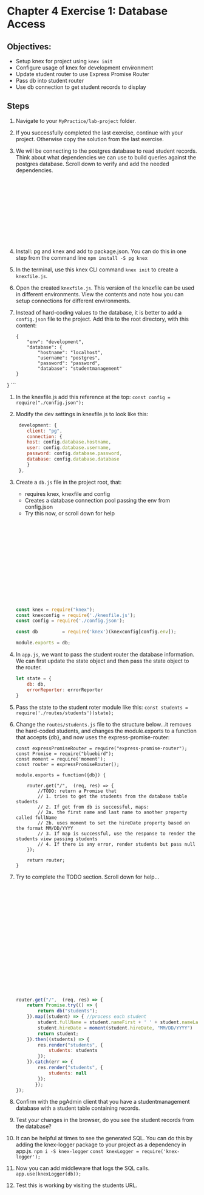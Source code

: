 # Chapter 4 Exercise 1: Database Access

## Objectives:
* Setup knex for project using `knex init`
* Configure usage of knex for development environment
* Update student router to use Express Promise Router
* Pass db into student router
* Use db connection to get student records to display

## Steps 

1. Navigate to your `MyPractice/lab-project` folder.

1. If you successfully completed the last exercise, continue with your project. Otherwise copy the solution from the last exercise.

1. We will be connecting to the postgres database to read student records. Think about what dependencies we can use to build queries against the postgres database. Scroll down to verify and add the needed dependencies.
	```













	```

1. Install:  pg and knex and add to package.json. You can do this in one step from the command line 
`npm install -S pg knex `

1. In the terminal, use this knex CLI command ```knex init``` to create a `knexfile.js`.

1. Open the created `knexfile.js`. This version of the knexfile can be used in different environments. View the contents and note how you can setup connections for different environments.

1. Instead of hard-coding values to the database, it is better to add a `config.json` file to the project. Add this to the root directory, with this content:
	```
	{
		"env": "development",
		"database": {
			"hostname": "localhost",
			"username": "postgres",
			"password": "password",
			"database": "studentmanagement"
	}
}
	```

1. In the knexfile.js add this reference at the top:
	``` const config = require("./config.json"); ```

1. 	Modify the dev settings in knexfile.js to look like this:
	```javascript	
	 development: {
		client: "pg",
		connection: {
		host: config.database.hostname,
		user: config.database.username,
		password: config.database.password,
		database: config.database.database
		}
 	 },
	```

1. Create a `db.js` file in the project root, that:
	* requires knex, knexfile and config
	* Creates a database connection pool passing the env from config.json
	* Try this now, or scroll down for help
	``` javascript
















	const knex = require("knex");
	const knexconfig = require('./knexfile.js'); 
	const config = require('./config.json'); 

	const db         = require('knex')(knexconfig[config.env]);

	module.exports = db;
	```

1. In `app.js`, we want to pass the student router the database information. We can first update the state object and then pass the state object to the router. 

	``` javascript
	let state = {
		db: db,
		errorReporter: errorReporter
	}
	```

1. Pass the state to the student roter module like this:
	``` const students = require('./routes/students')(state); ```

1. Change the `routes/students.js` file to the structure below...it removes the hard-coded students, and changes the module.exports to a function that accepts {db}, and now uses the express-promise-router:
	```
	const expressPromiseRouter = require("express-promise-router");
	const Promise = require("bluebird");
	const moment = require('moment');
	const router = expressPromiseRouter();
	
	module.exports = function({db}) {
		
		router.get("/",  (req, res) => {
			//TODO: return a Promise that 
			// 1. tries to get the students from the database table students
			// 2. If get from db is successful, maps:
			// 2a. the first name and last name to another property called fullName
			// 2b. uses moment to set the hireDate property based on the format MM/DD/YYYY
			// 3. If map is successful, use the response to render the students view passing students
			// 4. If there is any error, render students but pass null
		});
		
		return router;
	}

	```

1. Try to complete the TODO section. Scroll down for help...
	``` javascript





















	router.get("/",  (req, res) => {
		return Promise.try(() => {
			return db("students");
		}).map((student) => { //process each student
			student.fullName = student.nameFirst + ' ' + student.nameLast;
			student.hireDate = moment(student.hireDate, "MM/DD/YYYY")
			return student;
		}).then((students) => {
			res.render("students", {
				students: students
			});
		}).catch(err => {
			res.render("students", {
				students: null
			});
	       });
	});
	```

1. Confirm with the pgAdmin client that you have a studentmanagement database with a student table containing records. 

1. Test your changes in the browser, do you see the student records from the database?

1. It can be helpful at times to see the generated SQL. You can do this by adding the knex-logger package to your project as a dependency in app.js.
	```npm i -S knex-logger```
	```const knexLogger = require('knex-logger');```

1. Now you can add middleware that logs the SQL calls.
	``` app.use(knexLogger(db)); ```

1. Test this is working by visiting the students URL.










